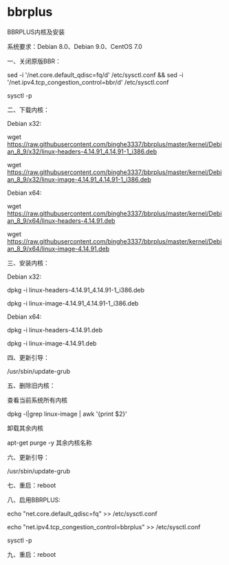# bbrplus
BBRPLUS内核及安装

系统要求：Debian 8.0、Debian 9.0、CentOS 7.0

一、关闭原版BBR：

sed -i '/net\.core\.default_qdisc=fq/d' /etc/sysctl.conf && sed -i '/net\.ipv4\.tcp_congestion_control=bbr/d' /etc/sysctl.conf

sysctl -p


二、下载内核：

Debian x32:

wget https://raw.githubusercontent.com/binghe3337/bbrplus/master/kernel/Debian_8_9/x32/linux-headers-4.14.91_4.14.91-1_i386.deb

wget https://raw.githubusercontent.com/binghe3337/bbrplus/master/kernel/Debian_8_9/x32/linux-image-4.14.91_4.14.91-1_i386.deb

Debian x64:

wget https://raw.githubusercontent.com/binghe3337/bbrplus/master/kernel/Debian_8_9/x64/linux-headers-4.14.91.deb

wget https://raw.githubusercontent.com/binghe3337/bbrplus/master/kernel/Debian_8_9/x64/linux-image-4.14.91.deb


三、安装内核：

Debian x32:

dpkg -i linux-headers-4.14.91_4.14.91-1_i386.deb

dpkg -i linux-image-4.14.91_4.14.91-1_i386.deb

Debian x64:

dpkg -i linux-headers-4.14.91.deb

dpkg -i linux-image-4.14.91.deb


四、更新引导：

/usr/sbin/update-grub


五、删除旧内核：

查看当前系统所有内核

dpkg -l|grep linux-image | awk '{print $2}'

卸载其余内核

apt-get purge -y 其余内核名称


六、更新引导：

/usr/sbin/update-grub


七、重启：reboot


八、启用BBRPLUS:

echo "net.core.default_qdisc=fq" >> /etc/sysctl.conf

echo "net.ipv4.tcp_congestion_control=bbrplus" >> /etc/sysctl.conf

sysctl -p


九、重启：reboot

